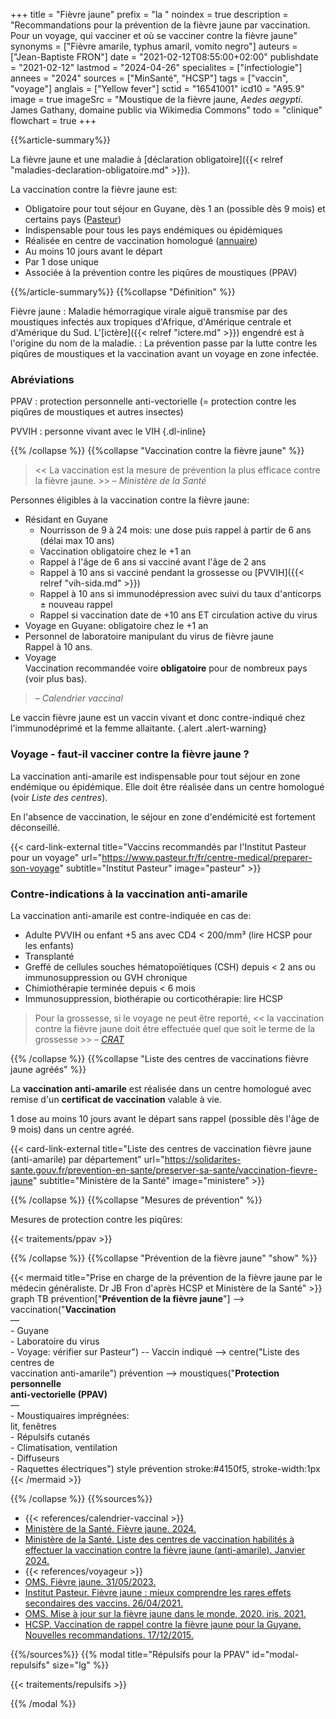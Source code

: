 +++
title = "Fièvre jaune"
prefix = "la "
noindex = true
description = "Recommandations pour la prévention de la fièvre jaune par vaccination. Pour un voyage, qui vacciner et où se vacciner contre la fièvre jaune"
synonyms = ["Fièvre amarile, typhus amaril, vomito negro"]
auteurs = ["Jean-Baptiste FRON"]
date = "2021-02-12T08:55:00+02:00"
publishdate = "2021-02-12"
lastmod = "2024-04-26"
specialites = ["infectiologie"]
annees = "2024"
sources = ["MinSanté", "HCSP"]
tags = ["vaccin", "voyage"]
anglais = ["Yellow fever"]
sctid = "16541001"
icd10 = "A95.9"
image = true
imageSrc = "Moustique de la fièvre jaune, *Aedes aegypti*. James Gathany, domaine public via Wikimedia Commons"
todo = "clinique"
flowchart = true
+++

{{%article-summary%}}

La fièvre jaune et une maladie à [déclaration obligatoire]({{< relref "maladies-declaration-obligatoire.md" >}}).

La vaccination contre la fièvre jaune est:

- Obligatoire pour tout séjour en Guyane, dès 1 an (possible dès 9 mois) et certains pays ([Pasteur](https://www.pasteur.fr/fr/centre-medical/preparer-son-voyage))
- Indispensable pour tous les pays endémiques ou épidémiques
- Réalisée en centre de vaccination homologué ([annuaire](https://solidarites-sante.gouv.fr/prevention-en-sante/preserver-sa-sante/vaccination-fievre-jaune))
- Au moins 10 jours avant le départ
- Par 1 dose unique
- Associée à la prévention contre les piqûres de moustiques (PPAV)

{{%/article-summary%}}
{{%collapse "Définition" %}}

Fièvre jaune
: Maladie hémorragique virale aiguë transmise par des moustiques infectés aux tropiques d'Afrique, d'Amérique centrale et d'Amérique du Sud. L'[ictère]({{< relref "ictere.md" >}}) engendré est à l'origine du nom de la maladie.
: La prévention passe par la lutte contre les piqûres de moustiques et la vaccination avant un voyage en zone infectée.

### Abréviations

PPAV
: protection personnelle anti-vectorielle (= protection contre les piqûres de moustiques et autres insectes)

PVVIH
: personne vivant avec le VIH
{.dl-inline}

{{% /collapse %}}
{{%collapse "Vaccination contre la fièvre jaune" %}}

> << La vaccination est la mesure de prévention la plus efficace contre la fièvre jaune. >> – *Ministère de la Santé*

Personnes éligibles à la vaccination contre la fièvre jaune:

- Résidant en Guyane
  - Nourrisson de 9 à 24 mois: une dose puis rappel à partir de 6 ans (délai max 10 ans)
  - Vaccination obligatoire chez le +1 an
  - Rappel à l'âge de 6 ans si vacciné avant l'âge de 2 ans
  - Rappel à 10 ans si vacciné pendant la grossesse ou [PVVIH]({{< relref "vih-sida.md" >}})
  - Rappel à 10 ans si immunodépression avec suivi du taux d'anticorps ± nouveau rappel
  - Rappel si vaccination date de +10 ans ET circulation active du virus
- Voyage en Guyane: obligatoire chez le +1 an
- Personnel de laboratoire manipulant du virus de fièvre jaune  
  Rappel à 10 ans.
- Voyage  
  Vaccination recommandée voire **obligatoire** pour de nombreux pays (voir plus bas).

> – *Calendrier vaccinal*

Le vaccin fièvre jaune est un vaccin vivant et donc contre-indiqué chez l'immunodéprimé et la femme allaitante.
{.alert .alert-warning}

### Voyage - faut-il vacciner contre la fièvre jaune ?

La vaccination anti-amarile est indispensable pour tout séjour en zone endémique ou épidémique. Elle doit être réalisée dans un centre homologué (voir *Liste des centres*).

En l'absence de vaccination, le séjour en zone d'endémicité est fortement déconseillé.

{{< card-link-external title="Vaccins recommandés par l'Institut Pasteur pour un voyage" url="https://www.pasteur.fr/fr/centre-medical/preparer-son-voyage" subtitle="Institut Pasteur" image="pasteur" >}}

### Contre-indications à la vaccination anti-amarile

La vaccination anti-amarile est contre-indiquée en cas de:

- Adulte PVVIH ou enfant +5 ans avec CD4 < 200/mm³ (lire HCSP pour les enfants)
- Transplanté
- Greffé de cellules souches hématopoïétiques (CSH) depuis < 2 ans ou immunosuppression ou GVH chronique
- Chimiothérapie terminée depuis < 6 mois
- Immunosuppression, biothérapie ou corticothérapie: lire HCSP

> Pour la grossesse, si le voyage ne peut être reporté, << la vaccination contre la fièvre jaune doit être effectuée quel que soit le terme de la grossesse >> – *[CRAT](https://www.lecrat.fr/9431/)*

{{% /collapse %}}
{{%collapse "Liste des centres de vaccinations fièvre jaune agréés" %}}

La **vaccination anti-amarile** est réalisée dans un centre homologué avec remise d'un **certificat de vaccination** valable à vie.

1 dose au moins 10 jours avant le départ sans rappel (possible dès l'âge de 9 mois) dans un centre agréé.

{{< card-link-external title="Liste des centres de vaccination fièvre jaune (anti-amarile) par département" url="https://solidarites-sante.gouv.fr/prevention-en-sante/preserver-sa-sante/vaccination-fievre-jaune" subtitle="Ministère de la Santé" image="ministere" >}}

{{% /collapse %}}
{{%collapse "Mesures de prévention" %}}

Mesures de protection contre les piqûres:

{{< traitements/ppav >}}

{{% /collapse %}}
{{%collapse "Prévention de la fièvre jaune" "show" %}}

{{< mermaid title="Prise en charge de la prévention de la fièvre jaune par le médecin généraliste. Dr JB Fron d'après HCSP et Ministère de la Santé" >}}
graph TB
  prévention["<b>Prévention de la fièvre jaune</b>"] --> vaccination("<b>Vaccination</b><br>—<br>- Guyane<br>- Laboratoire du virus<br>- Voyage: vérifier sur Pasteur") -- Vaccin indiqué --> centre("Liste des centres de<br>vaccination anti-amarile")
    prévention --> moustiques("<b>Protection personnelle<br>anti-vectorielle (PPAV)</b><br>—<br>- Moustiquaires imprégnées:<br>lit, fenêtres<br>- Répulsifs cutanés<br>- Climatisation, ventilation<br>- Diffuseurs<br>- Raquettes électriques")
  style prévention stroke:#4150f5, stroke-width:1px
{{< /mermaid >}}

{{% /collapse %}}
{{%sources%}}

- {{< references/calendrier-vaccinal >}}
- [Ministère de la Santé. Fièvre jaune. 2024.](https://sante.gouv.fr/soins-et-maladies/maladies/maladies-infectieuses/la-fievre-jaune)
- [Ministère de la Santé. Liste des centres de vaccination habilités à effectuer la vaccination contre la fièvre jaune (anti-amarile). Janvier 2024.](https://solidarites-sante.gouv.fr/prevention-en-sante/preserver-sa-sante/vaccination-fievre-jaune)
- {{< references/voyageur >}}
- [OMS. Fièvre jaune. 31/05/2023.](https://www.who.int/fr/news-room/fact-sheets/detail/yellow-fever)
- [Institut Pasteur. Fièvre jaune : mieux comprendre les rares effets secondaires des vaccins. 26/04/2021.](https://www.pasteur.fr/fr/journal-recherche/actualites/fievre-jaune-mieux-comprendre-rares-effets-secondaires-vaccins)
- [OMS. Mise à jour sur la fièvre jaune dans le monde, 2020. iris. 2021.](https://iris.who.int/handle/10665/344323)
- [HCSP. Vaccination de rappel contre la fièvre jaune pour la Guyane. Nouvelles recommandations. 17/12/2015.](https://www.hcsp.fr/Explore.cgi/avisrapportsdomaine?clefr=531)

{{%/sources%}}
{{% modal title="Répulsifs pour la PPAV" id="modal-repulsifs" size="lg" %}}

{{< traitements/repulsifs >}}

{{% /modal %}}
